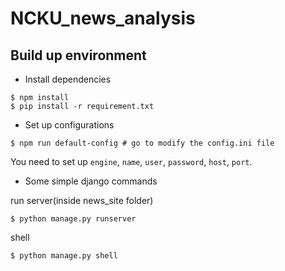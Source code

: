 # NCKU_news_analysis


## Build up environment

- Install dependencies
```
$ npm install
$ pip install -r requirement.txt
```
- Set up configurations
```
$ npm run default-config # go to modify the config.ini file
```
You need to set up `engine`, `name`, `user`, `password`, `host`, `port`.

- Some simple django commands

run server(inside news_site folder)
```
$ python manage.py runserver
```

shell
```
$ python manage.py shell
```
